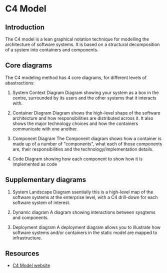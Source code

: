 # C4 Model

## Introduction
The C4 model is a lean graphical notation technique for modelling the architecture of software systems. It is based on a structural decomposition of a system into containers and components.

## Core diagrams
The C4 modeling method has 4 core diagrams, for different levels of abastractions:
1. System Context Diagram
Diagram showing your system as a box in the centre, surrounded by its users and the other systems that it interacts with.


2. Container Diagram
Diagram shows the high-level shape of the software architecture and how responsibilities are distributed across it. It also shows the major technology choices and how the containers communicate with one another.

3. Component Diagram
The Component diagram shows how a container is made up of a number of "components", what each of those components are, their responsibilities and the technology/implementation details.

4. Code 
Diagram showing how each component to show how it is implemented as code

## Supplementary diagrams
1. System Landscape Diagram
ssentially this is a high-level map of the software systems at the enterprise level, with a C4 drill-down for each software system of interest. 

2. Dynamic diagram
A diagram showing interactions between sysgtems and components.

3. Deployment diagram
A deployment diagram allows you to illustrate how software systems and/or containers in the static model are mapped to infrastructure.


## Resources
- [C4 Model website](https://c4model.com/)

